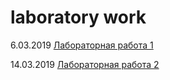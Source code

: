 # laboratory work
6.03.2019 [Лабораторная работа 1](https://github.com/NDanaya/laboratory-work/tree/master/6.03.2019)

14.03.2019 [Лабораторная работа 2](https://github.com/NDanaya/laboratory-work/tree/master/14.03.2019)

